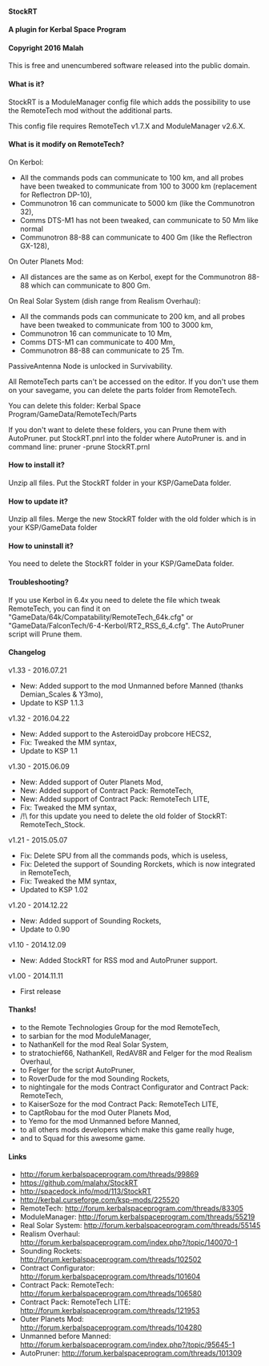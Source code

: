 #### StockRT
#### A plugin for Kerbal Space Program
#### Copyright 2016 Malah

This is free and unencumbered software released into the public domain.

#### What is it?

StockRT is a ModuleManager config file which adds the possibility to use the RemoteTech mod without the additional parts.

This config file requires RemoteTech v1.7.X and ModuleManager v2.6.X.

#### What is it modify on RemoteTech?

On Kerbol:
* All the commands pods can communicate to 100 km, and all probes have been tweaked to communicate from 100 to 3000 km (replacement for Reflectron DP-10),
* Communotron 16 can communicate to 5000 km (like the Communotron 32),
* Comms DTS-M1 has not been tweaked, can communicate to 50 Mm like normal
* Communotron 88-88 can communicate to 400 Gm (like the Reflectron GX-128),

On Outer Planets Mod:
* All distances are the same as on Kerbol, exept for the Communotron 88-88 which can communicate to 800 Gm.

On Real Solar System (dish range from Realism Overhaul):
* All the commands pods can communicate to 200 km, and all probes have been tweaked to communicate from 100 to 3000 km,
* Communotron 16 can communicate to 10 Mm,
* Comms DTS-M1 can communicate to 400 Mm,
* Communotron 88-88 can communicate to 25 Tm.

PassiveAntenna Node is unlocked in Survivability.

All RemoteTech parts can't be accessed on the editor. If you don't use them on your savegame, you can delete the parts folder from RemoteTech.

You can delete this folder: Kerbal Space Program/GameData/RemoteTech/Parts

If you don't want to delete these folders, you can Prune them with AutoPruner.
put StockRT.pnrl into the folder where AutoPruner is.
and in command line: pruner -prune StockRT.prnl

#### How to install it?

Unzip all files. Put the StockRT folder in your KSP/GameData folder.

#### How to update it?

Unzip all files. Merge the new StockRT folder with the old folder which is in your KSP/GameData folder

#### How to uninstall it?

You need to delete the StockRT folder in your KSP/GameData folder.

#### Troubleshooting?

If you use Kerbol in 6.4x you need to delete the file which tweak RemoteTech, you can find it on "GameData/64k/Compatability/RemoteTech_64k.cfg" or "GameData/FalconTech/6-4-Kerbol/RT2_RSS_6_4.cfg".
The AutoPruner script will Prune them.

#### Changelog

v1.33 - 2016.07.21
* New: Added support to the mod Unmanned before Manned (thanks Demian_Scales & Y3mo),
* Update to KSP 1.1.3

v1.32 - 2016.04.22
* New: Added support to the AsteroidDay probcore HECS2,
* Fix: Tweaked the MM syntax,
* Update to KSP 1.1

v1.30 - 2015.06.09
* New: Added support of Outer Planets Mod,
* New: Added support of Contract Pack: RemoteTech,
* New: Added support of Contract Pack: RemoteTech LITE,
* Fix: Tweaked the MM syntax,
* /!\ for this update you need to delete the old folder of StockRT: RemoteTech_Stock.

v1.21 - 2015.05.07
* Fix: Delete SPU from all the commands pods, which is useless,
* Fix: Deleted the support of Sounding Rorckets, which is now integrated in RemoteTech,
* Fix: Tweaked the MM syntax,
* Updated to KSP 1.02

v1.20 - 2014.12.22
* New: Added support of Sounding Rockets,
* Update to 0.90

v1.10 - 2014.12.09
* New: Added StockRT for RSS mod and AutoPruner support.

v1.00 - 2014.11.11
* First release

#### Thanks!

* to the Remote Technologies Group for the mod RemoteTech, 
* to sarbian for the mod ModuleManager,
* to NathanKell for the mod Real Solar System,
* to stratochief66, NathanKell, RedAV8R and Felger for the mod Realism Overhaul,
* to Felger for the script AutoPruner,
* to RoverDude for the mod Sounding Rockets,
* to nightingale for the mods Contract Configurator and Contract Pack: RemoteTech,
* to KaiserSoze for the mod Contract Pack: RemoteTech LITE,
* to CaptRobau for the mod Outer Planets Mod,
* to Yemo for the mod Unmanned before Manned,
* to all others mods developers which make this game really huge,
* and to Squad for this awesome game.

#### Links

* http://forum.kerbalspaceprogram.com/threads/99869
* https://github.com/malahx/StockRT 
* http://spacedock.info/mod/113/StockRT
* http://kerbal.curseforge.com/ksp-mods/225520
* RemoteTech: http://forum.kerbalspaceprogram.com/threads/83305
* ModuleManager: http://forum.kerbalspaceprogram.com/threads/55219
* Real Solar System: http://forum.kerbalspaceprogram.com/threads/55145
* Realism Overhaul: http://forum.kerbalspaceprogram.com/index.php?/topic/140070-1
* Sounding Rockets: http://forum.kerbalspaceprogram.com/threads/102502
* Contract Configurator: http://forum.kerbalspaceprogram.com/threads/101604
* Contract Pack: RemoteTech: http://forum.kerbalspaceprogram.com/threads/106580
* Contract Pack: RemoteTech LITE: http://forum.kerbalspaceprogram.com/threads/121953
* Outer Planets Mod: http://forum.kerbalspaceprogram.com/threads/104280
* Unmanned before Manned: http://forum.kerbalspaceprogram.com/index.php?/topic/95645-1
* AutoPruner: http://forum.kerbalspaceprogram.com/threads/101309
